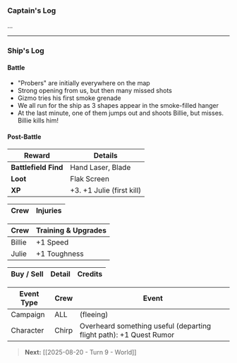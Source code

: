 ### Captain's Log

...

---

### Ship's Log

#### Battle

+ "Probers" are initially everywhere on the map
+ Strong opening from us, but then many missed shots
+ Gizmo tries his first smoke grenade
+ We all run for the ship as 3 shapes appear in the smoke-filled hanger
+ At the last minute, one of them jumps out and shoots Billie, but misses.  Billie kills him!

#### Post-Battle

| Reward               | Details                   |
| -------------------- | ------------------------- |
| **Battlefield Find** | Hand Laser, Blade         |
| **Loot**             | Flak Screen               |
| **XP**               | +3. +1 Julie (first kill) |

| Crew | Injuries                |
| ---- | ----------------------- |

| Crew   | Training & Upgrades |
| ------ | ------------------- |
| Billie | +1 Speed            |
| Julie  | +1 Toughness        |

| Buy / Sell | Detail  | Credits |
| ---------- | ------- | ------- |

| Event Type | Crew  | Event                                                              |
| ---------- | ----- | ------------------------------------------------------------------ |
| Campaign   | ALL   | (fleeing)                                                          |
| Character  | Chirp | Overheard something useful (departing flight path): +1 Quest Rumor |

> **Next:** [[2025-08-20 - Turn 9 - World]]
